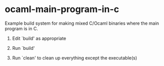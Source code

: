 ocaml-main-program-in-c
=======================

Example build system for making mixed C/Ocaml binaries where the main program
is in C.

1. Edit `build' as appropriate

2. Run `build'

3. Run `clean' to clean up everything except the executable(s)

